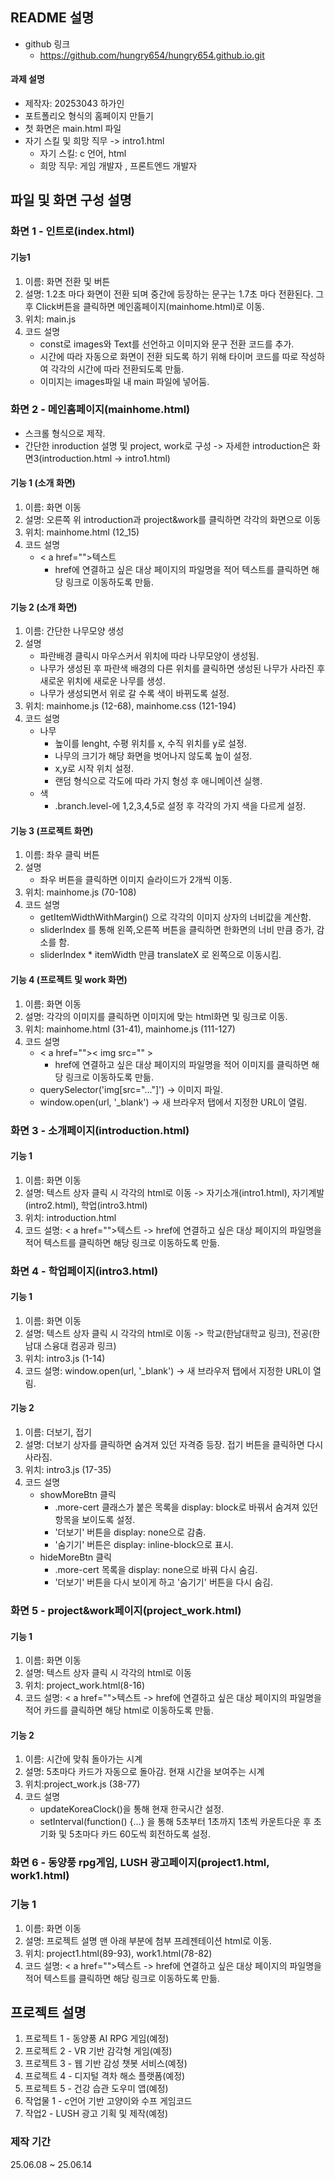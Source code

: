## README 설명
- github 링크
  - https://github.com/hungry654/hungry654.github.io.git
#### 과제 설명
- 제작자: 20253043 하가인
- 포트폴리오 형식의 홈페이지 만들기
- 첫 화면은 main.html 파일
- 자기 스킬 및 희망 직무 -> intro1.html
  - 자기 스킬: c 언어, html
  - 희망 직무: 게임 개발자 , 프론트엔드 개발자
## 파일 및 화면 구성 설명
### 화면 1 - 인트로(index.html)
#### 기능1
1) 이름: 화면 전환 및 버튼
2) 설명: 1.2초 마다 화면이 전환 되며 중간에 등장하는 문구는 1.7초 마다 전환된다. 그 후 Click버튼을 클릭하면 메인홈페이지(mainhome.html)로 이동.
3) 위치: main.js
4) 코드 설명
   - const로 images와 Text를 선언하고 이미지와 문구 전환 코드를 추가.
   - 시간에 따라 자동으로 화면이 전환 되도록 하기 위해 타이머 코드를 따로 작성하여 각각의 시간에 따라 전환되도록 만듦.
   - 이미지는 images파일 내 main 파일에 넣어둠.
### 화면 2 - 메인홈페이지(mainhome.html)
- 스크롤 형식으로 제작.
- 간단한 inroduction 설명 및 project, work로 구성 -> 자세한 introduction은 화면3(introduction.html -> intro1.html)
#### 기능 1 (소개 화면)
1) 이름: 화면 이동
2) 설명: 오른쪽 위 introduction과 project&work를 클릭하면 각각의 화면으로 이동
3) 위치: mainhome.html (12_15)
4) 코드 설명
   - < a href="">텍스트</a>
     - href에 연결하고 싶은 대상 페이지의 파일명을 적어 텍스트를 클릭하면 해당 링크로 이동하도록 만듦.
#### 기능 2 (소개 화면)
1) 이름: 간단한 나무모양 생성
2) 설명
   - 파란배경 클릭시 마우스커서 위치에 따라 나무모양이 생성됨.
   - 나무가 생성된 후 파란색 배경의 다른 위치를 클릭하면 생성된 나무가 사라진 후 새로운 위치에 새로운 나무를 생성.
   - 나무가 생성되면서 위로 갈 수록 색이 바뀌도록 설정.
3) 위치: mainhome.js (12-68), mainhome.css (121-194)
4) 코드 설명
   - 나무
     - 높이를 lenght, 수평 위치를 x, 수직 위치를 y로 설정.
     - 나무의 크기가 해당 화면을 벗어나지 않도록 높이 설정.
     - x,y로 시작 위치 설정.
     - 랜덤 형식으로 각도에 따라 가지 형성 후 애니메이션 실행.
    - 색
      - .branch.level-에 1,2,3,4,5로 설정 후 각각의 가지 색을 다르게 설정.
#### 기능 3 (프로젝트 화면)
1) 이름: 좌우 클릭 버튼
2) 설명
   - 좌우 버튼을 클릭하면 이미지 슬라이드가 2개씩 이동.
3) 위치: mainhome.js (70-108)
4) 코드 설명
   - getItemWidthWithMargin() 으로 각각의 이미지 상자의 너비값을 계산함.
   - sliderIndex 를 통해 왼쪽,오른쪽 버튼을 클릭하면 한화면의 너비 만큼 증가, 감소를 함.
   - sliderIndex * itemWidth 만큼 translateX 로 왼쪽으로 이동시킴.
#### 기능 4 (프로젝트 및 work 화면)
1) 이름: 화면 이동
2) 설명: 각각의 이미지를 클릭하면 이미지에 맞는 html화면 및 링크로 이동.
3) 위치: mainhome.html (31-41), mainhome.js (111-127)
4) 코드 설명
   - < a href="">< img src="" ></a>
     - href에 연결하고 싶은 대상 페이지의 파일명을 적어 이미지를 클릭하면 해당 링크로 이동하도록 만듦.
   - querySelector('img[src="…"]') -> 이미지 파일.
   - window.open(url, '_blank') -> 새 브라우저 탭에서 지정한 URL이 열림.
### 화면 3 - 소개페이지(introduction.html)
#### 기능 1
1) 이름: 화면 이동
2) 설명: 텍스트 상자 클릭 시 각각의 html로 이동 -> 자기소개(intro1.html), 자기계발(intro2.html), 학업(intro3.html)
3) 위치: introduction.html
4) 코드 설명: < a href="">텍스트</a> -> href에 연결하고 싶은 대상 페이지의 파일명을 적어 텍스트를 클릭하면 해당 링크로 이동하도록 만듦.
### 화면 4 - 학업페이지(intro3.html)
#### 기능 1
1) 이름: 화면 이동
2) 설명: 텍스트 상자 클릭 시 각각의 html로 이동 -> 학교(한남대학교 링크), 전공(한남대 스융대 컴공과 링크)
3) 위치: intro3.js (1-14)
4) 코드 설명: window.open(url, '_blank') -> 새 브라우저 탭에서 지정한 URL이 열림.
#### 기능 2
1) 이름: 더보기, 접기
2) 설명: 더보기 상자를 클릭하면 숨겨져 있던 자격증 등장. 접기 버튼을 클릭하면 다시 사라짐.
3) 위치: intro3.js (17-35)
4) 코드 설명
   - showMoreBtn 클릭
     - .more-cert 클래스가 붙은 목록을 display: block로 바꿔서 숨겨져 있던 항목을 보이도록 설정.
     - '더보기' 버튼을 display: none으로 감춤.
     - '숨기기' 버튼은 display: inline-block으로 표시.
   - hideMoreBtn 클릭
     - .more-cert 목록을 display: none으로 바꿔 다시 숨김.
     - '더보기' 버튼을 다시 보이게 하고 '숨기기' 버튼을 다시 숨김.
### 화면 5 - project&work페이지(project_work.html)
#### 기능 1
1) 이름: 화면 이동
2) 설명: 텍스트 상자 클릭 시 각각의 html로 이동
3) 위치: project_work.html(8-16)
4) 코드 설명: < a href="">텍스트</a> -> href에 연결하고 싶은 대상 페이지의 파일명을 적어 카드를 클릭하면 해당 html로 이동하도록 만듦.
#### 기능 2
1) 이름: 시간에 맞춰 돌아가는 시계
2) 설명: 5초마다 카드가 자동으로 돌아감. 현재 시간을 보여주는 시계
3) 위치:project_work.js (38-77)
4) 코드 설명
   - updateKoreaClock()을 통해 현재 한국시간 설정.
   - setInterval(function() {...} 을 통해 5초부터 1초까지 1초씩 카운트다운 후 초기화 및 5초마다 카드 60도씩 회전하도록 설정.
### 화면 6 - 동양풍 rpg게임, LUSH 광고페이지(project1.html, work1.html)
### 기능 1 
1) 이름: 화면 이동
2) 설명: 프로젝트 설명 맨 아래 부분에 첨부 프레젠테이션 html로 이동.
3) 위치: project1.html(89-93), work1.html(78-82)
4) 코드 설명: < a href="">텍스트</a> -> href에 연결하고 싶은 대상 페이지의 파일명을 적어 텍스트를 클릭하면 해당 링크로 이동하도록 만듦.
## 프로젝트 설명
 1) 프로젝트 1 - 동양풍 AI RPG 게임(예정)
 2) 프로젝트 2 - VR 기반 감각형 게임(예정)
 3) 프로젝트 3 - 웹 기반 감성 챗봇 서비스(예정)
 5) 프로젝트 4 - 디지털 격차 해소 플랫폼(예정)
 6) 프로젝트 5 - 건강 습관 도우미 앱(예정)
 7) 작업물 1 - c언어 기반 고양이와 수프 게임코드
 8) 작업2 - LUSH 광고 기획 및 제작(예정)
### 제작 기간
25.06.08 ~ 25.06.14
